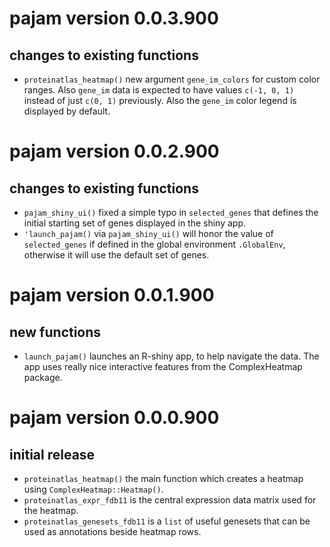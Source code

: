 # pajam version 0.0.3.900

## changes to existing functions

* `proteinatlas_heatmap()` new argument `gene_im_colors`
for custom color ranges. Also `gene_im` data is expected
to have values `c(-1, 0, 1)` instead of just `c(0, 1)`
previously. Also the `gene_im` color legend is displayed
by default.

# pajam version 0.0.2.900

## changes to existing functions

* `pajam_shiny_ui()` fixed a simple typo in `selected_genes` that
defines the initial starting set of genes displayed in the shiny
app.
* `'launch_pajam()` via `pajam_shiny_ui()` will honor the
value of `selected_genes` if defined in the global environment
`.GlobalEnv`, otherwise it will use the default set of genes.

# pajam version 0.0.1.900

## new functions

* `launch_pajam()` launches an R-shiny app, to help navigate the
data. The app uses really nice interactive features from the
ComplexHeatmap package.

# pajam version 0.0.0.900

## initial release

* `proteinatlas_heatmap()` the main function which creates a heatmap
using `ComplexHeatmap::Heatmap()`.
* `proteinatlas_expr_fdb11` is the central expression data matrix used
for the heatmap.
* `proteinatlas_genesets_fdb11` is a `list` of useful genesets that
can be used as annotations beside heatmap rows.
